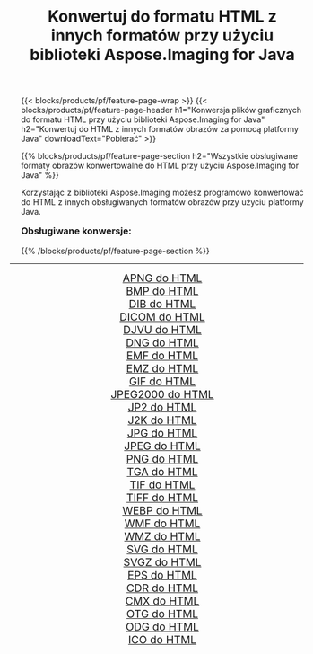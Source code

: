 ﻿---
title: Konwertuj do formatu HTML z innych formatów przy użyciu biblioteki Aspose.Imaging for Java 
weight: 3920
url: /pl/java/conversion/to/html/ 
lang: pl
langdirlevel: 2
locales: zh-hans,ja,it,ru,de,es,fr,nl,id,lt,pl,pt,vi,tr,ko,zh-hant,ar,hi,th,sv,cs,uk,he
description: Za pomocą Aspose.Imaging możesz konwertować do HTML z innych formatów przy użyciu Javy
---

{{< blocks/products/pf/feature-page-wrap >}}
{{< blocks/products/pf/feature-page-header h1="Konwersja plików graficznych do formatu HTML przy użyciu biblioteki Aspose.Imaging for Java" h2="Konwertuj do HTML z innych formatów obrazów za pomocą platformy Java" downloadText="Pobierać" >}}


{{% blocks/products/pf/feature-page-section  h2="Wszystkie obsługiwane formaty obrazów konwertowalne do HTML przy użyciu Aspose.Imaging for Java" %}}
<p align=justify>Korzystając z biblioteki Aspose.Imaging możesz programowo konwertować do HTML z innych obsługiwanych formatów obrazów przy użyciu platformy Java.</p>
<h3 style="margin-top:16px;">
Obsługiwane konwersje:
</h3>
{{% /blocks/products/pf/feature-page-section %}}
<div class="container-fluid productfamilypage bg-gray">
    <div class="convertypes bg-gray agp-content section">
        <div class="container">
		<hr style="margin-left:-20px;"/>
		<div class="row other-converters" style="gap: 10px;font-size: 19px;text-align:center;">
		    <div class='col-md-3 other-converter remove-lp remove-rp'><a href="/imaging/pl/java/conversion/apng-to-html/" style="padding:15px;">APNG do HTML</a></div>
<div class='col-md-3 other-converter remove-lp remove-rp'><a href="/imaging/pl/java/conversion/bmp-to-html/" style="padding:15px;">BMP do HTML</a></div>
<div class='col-md-3 other-converter remove-lp remove-rp'><a href="/imaging/pl/java/conversion/dib-to-html/" style="padding:15px;">DIB do HTML</a></div>
<div class='col-md-3 other-converter remove-lp remove-rp'><a href="/imaging/pl/java/conversion/dicom-to-html/" style="padding:15px;">DICOM do HTML</a></div>
<div class='col-md-3 other-converter remove-lp remove-rp'><a href="/imaging/pl/java/conversion/djvu-to-html/" style="padding:15px;">DJVU do HTML</a></div>
<div class='col-md-3 other-converter remove-lp remove-rp'><a href="/imaging/pl/java/conversion/dng-to-html/" style="padding:15px;">DNG do HTML</a></div>
<div class='col-md-3 other-converter remove-lp remove-rp'><a href="/imaging/pl/java/conversion/emf-to-html/" style="padding:15px;">EMF do HTML</a></div>
<div class='col-md-3 other-converter remove-lp remove-rp'><a href="/imaging/pl/java/conversion/emz-to-html/" style="padding:15px;">EMZ do HTML</a></div>
<div class='col-md-3 other-converter remove-lp remove-rp'><a href="/imaging/pl/java/conversion/gif-to-html/" style="padding:15px;">GIF do HTML</a></div>
<div class='col-md-3 other-converter remove-lp remove-rp'><a href="/imaging/pl/java/conversion/jpeg2000-to-html/" style="padding:15px;">JPEG2000 do HTML</a></div>
<div class='col-md-3 other-converter remove-lp remove-rp'><a href="/imaging/pl/java/conversion/jp2-to-html/" style="padding:15px;">JP2 do HTML</a></div>
<div class='col-md-3 other-converter remove-lp remove-rp'><a href="/imaging/pl/java/conversion/j2k-to-html/" style="padding:15px;">J2K do HTML</a></div>
<div class='col-md-3 other-converter remove-lp remove-rp'><a href="/imaging/pl/java/conversion/jpg-to-html/" style="padding:15px;">JPG do HTML</a></div>
<div class='col-md-3 other-converter remove-lp remove-rp'><a href="/imaging/pl/java/conversion/jpeg-to-html/" style="padding:15px;">JPEG do HTML</a></div>
<div class='col-md-3 other-converter remove-lp remove-rp'><a href="/imaging/pl/java/conversion/png-to-html/" style="padding:15px;">PNG do HTML</a></div>
<div class='col-md-3 other-converter remove-lp remove-rp'><a href="/imaging/pl/java/conversion/tga-to-html/" style="padding:15px;">TGA do HTML</a></div>
<div class='col-md-3 other-converter remove-lp remove-rp'><a href="/imaging/pl/java/conversion/tif-to-html/" style="padding:15px;">TIF do HTML</a></div>
<div class='col-md-3 other-converter remove-lp remove-rp'><a href="/imaging/pl/java/conversion/tiff-to-html/" style="padding:15px;">TIFF do HTML</a></div>
<div class='col-md-3 other-converter remove-lp remove-rp'><a href="/imaging/pl/java/conversion/webp-to-html/" style="padding:15px;">WEBP do HTML</a></div>
<div class='col-md-3 other-converter remove-lp remove-rp'><a href="/imaging/pl/java/conversion/wmf-to-html/" style="padding:15px;">WMF do HTML</a></div>
<div class='col-md-3 other-converter remove-lp remove-rp'><a href="/imaging/pl/java/conversion/wmz-to-html/" style="padding:15px;">WMZ do HTML</a></div>
<div class='col-md-3 other-converter remove-lp remove-rp'><a href="/imaging/pl/java/conversion/svg-to-html/" style="padding:15px;">SVG do HTML</a></div>
<div class='col-md-3 other-converter remove-lp remove-rp'><a href="/imaging/pl/java/conversion/svgz-to-html/" style="padding:15px;">SVGZ do HTML</a></div>
<div class='col-md-3 other-converter remove-lp remove-rp'><a href="/imaging/pl/java/conversion/eps-to-html/" style="padding:15px;">EPS do HTML</a></div>
<div class='col-md-3 other-converter remove-lp remove-rp'><a href="/imaging/pl/java/conversion/cdr-to-html/" style="padding:15px;">CDR do HTML</a></div>
<div class='col-md-3 other-converter remove-lp remove-rp'><a href="/imaging/pl/java/conversion/cmx-to-html/" style="padding:15px;">CMX do HTML</a></div>
<div class='col-md-3 other-converter remove-lp remove-rp'><a href="/imaging/pl/java/conversion/otg-to-html/" style="padding:15px;">OTG do HTML</a></div>
<div class='col-md-3 other-converter remove-lp remove-rp'><a href="/imaging/pl/java/conversion/odg-to-html/" style="padding:15px;">ODG do HTML</a></div>
<div class='col-md-3 other-converter remove-lp remove-rp'><a href="/imaging/pl/java/conversion/ico-to-html/" style="padding:15px;">ICO do HTML</a></div>
                </div>
        </div>
    </div>
</div>
<br/>

